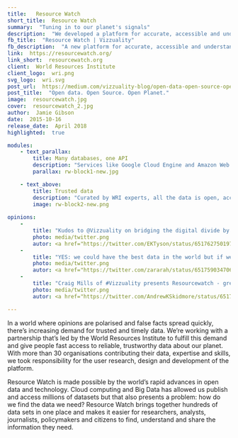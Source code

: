 ```yaml
---
title:   Resource Watch
short_title:  Resource Watch
summary:  "Tuning in to our planet's signals"
description:  "We developed a platform for accurate, accessible and understandable insights about our world, working with WRI and many other partners"
fb_title:  "Resource Watch | Vizzuality"
fb_description:  "A new platform for accurate, accessible and understandable insights about our world" 
link:  https://resourcewatch.org/
link_short:  resourcewatch.org
client:  World Resources Institute
client_logo:  wri.png
svg_logo:  wri.svg
post_url:  https://medium.com/vizzuality-blog/open-data-open-source-open-planet-c5d689a47cc4
post_title:  "Open data. Open Source. Open Planet."
image:  resourcewatch.jpg
cover:  resourcewatch_2.jpg
author:  Jamie Gibson
date:  2015-10-16
release_date:  April 2018
highlighted:  true

modules:
    - text_parallax:
        title: Many databases, one API
        description: "Services like Google Cloud Engine and Amazon Web Services allow us to remotely access data sets from many different sources and tap into them when we need them. To access them all in a standard way you need an Application Programming Interface (API). We built the API that connects Resource Watch to all of the data sets you can find there, and we did it with open source technology so anyone can create new functionalities, add to it, and reuse it in other places. Right now, the API is being used to share data with Global Forest Watch and PREP, as well as Resource Watch."
        parallax: rw-block1-new.jpg

    - text_above:
        title: Trusted data
        description: "Curated by WRI experts, all the data is open, accessible and free so anyone can use it to understand the challenges that affect our society and planet. In our interconnected world, the problems we experience are often linked to one another and Resource Watch helps us explore how they are connected by overlaying data sets. We used Vega to support the creation of custom visualisations. Vega is deployed in the front end application, giving users the option to seamlessly build graphics that meet their specific requirements and share them exactly as they see them with the world. For an application that’s all about generating and sharing, it was perfect for our needs."
        image: rw-block2-new.png
                    
opinions:
    - 
        title: "Kudos to @Vizzuality on bridging the digital divide by prototyping SMS and audio data hotline! #EOESUMMIT15"
        photo: media/twitter.png
        autor: <a href="https://twitter.com/EKTyson/status/651762750197231616">Elizabeth Tyson</a>
    -   
        title: "YES: we could have the best data in the world but if we don't tell compelling stories with it, nothing will change-@Vizzuality #EOESUMMIT15"
        photo: media/twitter.png
        autor: <a href="https://twitter.com/zararah/status/651759034706427908">Zara Rahman</a>
    -  
        title: "Craig Mills of #Vizzuality presents Resourcewatch - great design for visualizing #WRI #GIS #remotesensing data and information"
        photo: media/twitter.png
        autor: <a href="https://twitter.com/AndrewKSkidmore/status/651762955806240769">Andrew Skidmore</a>

---
```

In a world where opinions are polarised and false facts spread quickly, there’s increasing demand for trusted and timely data. We’re working with a partnership that’s led by the World Resources Institute to fulfill this demand and give people fast access to reliable, trustworthy data about our planet. With more than 30 organisations contributing their data, expertise and skills, we took responsibility for the user research, design and development of the platform.

Resource Watch is made possible by the world’s rapid advances in open data and technology. Cloud computing and Big Data has allowed us publish and access millions of datasets but that also presents a problem: how do we find the data we need? Resource Watch brings together hundreds of data sets in one place and makes it easier for researchers, analysts, journalists, policymakers and citizens to find, understand and share the information they need. 
